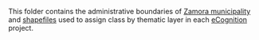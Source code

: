 This folder contains the administrative boundaries of [Zamora municipality](https://en.wikipedia.org/wiki/Zamora_Municipality,_Aragua) and  [shapefiles](https://en.wikipedia.org/wiki/Shapefile) used to assign class by thematic layer in each [eCognition](https://geospatial.trimble.com/products-and-solutions/ecognition) project.

